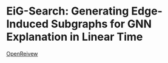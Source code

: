 # EiG-Search: Generating Edge-Induced Subgraphs for GNN Explanation in Linear Time 
[OpenReivew](https://openreview.net/forum?id=HO0g6cHVZx)
